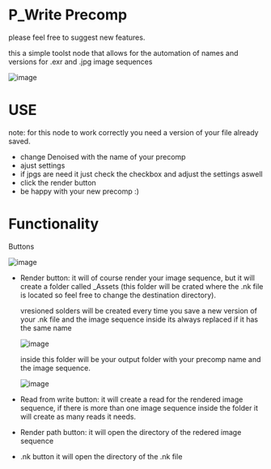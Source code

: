 # P_Write Precomp

please feel free to suggest new features.

this a simple toolst node that allows for the automation of names and versions for .exr and .jpg image sequences


![image](https://github.com/Guscal/P_Write-Precomp/assets/57334994/ae9c3e12-b397-4e6c-85eb-9afbfb4e1048)


# USE

note:
for this node to work correctly you need a version of your file already saved.

- change Denoised with the name of your precomp
- ajust settings
- if jpgs are need it just check the checkbox and adjust the settings aswell
- click the render button 
- be happy with your new precomp :)



 #  Functionality
 
Buttons

 ![image](https://github.com/Guscal/P_Write-Precomp/assets/57334994/f1a36acb-b311-485e-9609-195d385d0ab4)

- Render button:
  it will of course render your image sequence, but it will create a folder called _Assets (this folder will be crated where the .nk file is located so feel free to change the destination directory).
  
  vresioned solders will be created every time you save a new version of your .nk file and the image sequence inside its always replaced if it has the same name 
  
  ![image](https://github.com/Guscal/P_Write-Precomp/assets/57334994/a799c5dd-ddf1-4206-af56-b5c53482452c)

  inside this folder will be your output folder with your precomp name and  the image sequence.
  
  ![image](https://github.com/Guscal/P_Write-Precomp/assets/57334994/feeec1b7-5fdb-4d8d-ba3d-331eafefb853)


  
- Read from write button:
   it will create a read for the rendered image sequence, if there is more than one image sequence inside the folder it will create as many reads it needs.

- Render path button:
   it will open the directory of the redered image sequence
- .nk button
   it will open the directory of the .nk file
  



  

  
